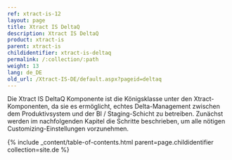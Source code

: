 ```yaml
---
ref: xtract-is-12
layout: page
title: Xtract IS DeltaQ
description: Xtract IS DeltaQ
product: xtract-is
parent: xtract-is
childidentifier: xtract-is-deltaq
permalink: /:collection/:path
weight: 13
lang: de_DE
old_url: /Xtract-IS-DE/default.aspx?pageid=deltaq
---
```


Die Xtract IS DeltaQ Komponente ist die Königsklasse unter den Xtract-Komponenten, da sie es ermöglicht, echtes Delta-Management zwischen dem Produktivsystem und der BI / Staging-Schicht zu betreiben. Zunächst werden im nachfolgenden Kapitel die Schritte beschrieben, um alle nötigen Customizing-Einstellungen vorzunehmen.


{% include _content/table-of-contents.html parent=page.childidentifier collection=site.de %}